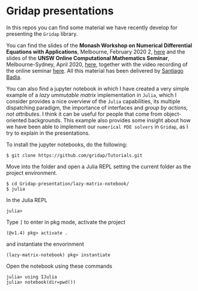 # Gridap presentations

In this repos you can find some material we have recently develop for presenting the `Gridap` library.

You can find the slides of the **Monash Workshop on Numerical Differential Equations with Applications**, Melbourne, February 2020 2, [here]() and the slides of the **UNSW Online Computational Mathematics Seminar**, Melbourne-Sydney, April 2020, [here](), together with the video recording of the online seminar [here](). All this material has been delivered by [Santiago Badia]().

You can also find a jupyter notebook in which I have created a very simple example of a _lazy ummutable matrix_ implementation in `Julia`, which I consider provides a nice overview of the `Julia` capabilities, its multiple dispatching paradigm, the importance of interfaces and _group by actions, not attributes_. I think it can be useful for people that come from object-oriented backgrounds. This example also provides some insight about how we have been able to implement our `numerical PDE solvers` in `Gridap`, as I try to explain in the presentations.

To install the jupyter notebooks, do the following:

```
$ git clone https://github.com/gridap/Tutorials.git
```

Move into the folder and open a Julia REPL setting the current folder as the project environment.

```
$ cd Gridap-presentation/lazy-matrix-notebook/
$ julia
```
In the Julia REPL
```
julia> 
```
Type `]` to enter in pkg mode, activate the project
```
(@v1.4) pkg> activate .
```
and instantiate the envorinment
```
(lazy-matrix-notebook) pkg> instantiate
```
Open the notebook using these commands
```
julia> using IJulia
julia> notebook(dir=pwd())
```




